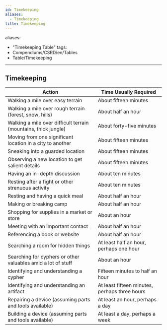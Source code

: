 ```yaml
---
id: Timekeeping
aliases:
  - Timekeeping
title: Timekeeping
---
```

aliases:
- "Timekeeping Table"
tags:
- Compendiums/CSRD/en/Tables
- Table/Timekeeping
---
## Timekeeping
| Action                                                            | Time Usually Required                           |
| ----------------------------------------------------------------- | ----------------------------------------------- |
| Walking a mile over easy terrain                                  | About fifteen minutes                           |
| Walking a mile over rough terrain (forest, snow, hills)           | About half an hour                              |
| Walking a mile over difficult terrain (mountains, thick jungle)   | About forty-five minutes                        |
| Moving from one significant location in a city to another         | About fifteen minutes                           |
| Sneaking into a guarded location                                  | About fifteen minutes                           |
| Observing a new location to get salient details                   | About fifteen minutes                           |
| Having an in-depth discussion                                     | About ten minutes                               |
| Resting after a fight or other strenuous activity                 | About ten minutes                               |
| Resting and having a quick meal                                   | About half an hour                              |
| Making or breaking camp                                           | About half an hour                              |
| Shopping for supplies in a market or store                        | About an hour                                   |
| Meeting with an important contact                                 | About half an hour                              |
| Referencing a book or website                                     | About half an hour                              |
| Searching a room for hidden things                                | At least half an hour, perhaps one hour         |
| Searching for cyphers or other valuables amid a lot of stuff      | About an hour                                   |
| Identifying and understanding a cypher                            | Fifteen minutes to half an hour                 |
| Identifying and understanding an artifact                         | At least fifteen minutes, perhaps three hours   |
| Repairing a device (assuming parts and tools available)           | At least an hour, perhaps a day                 |
| Building a device (assuming parts and tools available)            | At least a day, perhaps a week                  |
